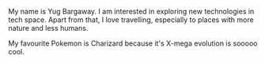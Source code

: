 My name is Yug Bargaway. I am interested in exploring new technologies in tech space. Apart from that, I love travelling, especially to places with more nature and less humans.

My favourite Pokemon is Charizard because it's X-mega evolution is sooooo cool.